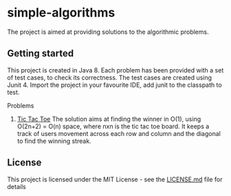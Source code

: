 # simple-algorithms
The project is aimed at providing solutions to the algorithmic problems.

## Getting started
This project is created in Java 8. Each problem has been provided with a set of test cases, to check its correctness. 
The test cases are created using Junit 4. Import the project in your favourite IDE, add junit to the classpath to test.

Problems
1. [Tic Tac Toe](https://en.wikipedia.org/wiki/Tic-tac-toe) 
The solution aims at finding the winner in O(1), using O(2n+2) = O(n) space, where nxn is the tic tac toe board. 
It keeps a track of users movement across each row and column and the diagonal to find the winning streak.

## License

This project is licensed under the MIT License - see the [LICENSE.md](LICENSE.md) file for details
